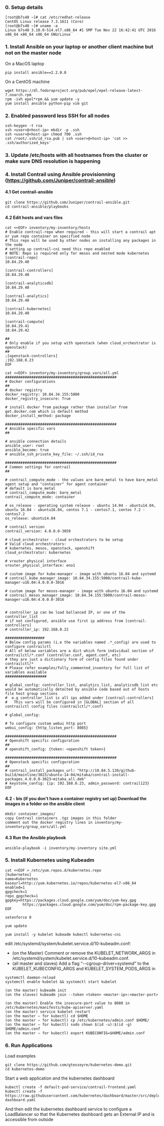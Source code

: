 ### 0. Setup details 
```
[root@b7s40 ~]# cat /etc/redhat-release
CentOS Linux release 7.3.1611 (Core)
[root@b7s40 ~]# uname -a
Linux b7s40 3.10.0-514.el7.x86_64 #1 SMP Tue Nov 22 16:42:41 UTC 2016 x86_64 x86_64 x86_64 GNU/Linux
```

### 1. Install Ansible on your laptop or another client machine but not on the master node
On a MacOS laptop
```
pip install ansible==2.2.0.0
```
On a CentOS machine
```
wget https://dl.fedoraproject.org/pub/epel/epel-release-latest-7.noarch.rpm
rpm -ivh epel*rpm && yum update -y
yum install ansible python-pip vim git
```

### 2. Enabled password less SSH for all nodes
```
ssh-keygen -t rsa
ssh <user>@<host-ip> mkdir -p .ssh
ssh <user>@<host-ip> chmod 700 .ssh
cat /root/.ssh/id_rsa.pub | ssh <user>@<host-ip> 'cat >> .ssh/authorized_keys'
```
### 3. Update /etc/hosts with all hostnames from the cluster or make sure DNS resolution is happening

### 4. Install Contrail using Ansible provisionning (https://github.com/Juniper/contrail-ansible)
#### 4.1 Get contrail-ansible
```
git clone https://github.com/Juniper/contrail-ansible.git
cd contrail-ansible/playbooks
```
#### 4.2 Edit hosts and vars files
```
cat <<EOF> inventory/my-inventory/hosts
# Enable contrail-repo when required - this will start a contrail apt or yum repo container on specified node
# This repo will be used by other nodes on installing any packages in the node
# setting up contrail-cni need this repo enabled
# NOTE: Repo is required only for mesos and nested mode kubernetes
[contrail-repo]
10.84.29.40
 
[contrail-controllers]
10.84.29.40
 
[contrail-analyticsdb]
10.84.29.40
 
[contrail-analytics]
10.84.29.40
 
[contrail-kubernetes]
10.84.29.40
 
[contrail-compute]
10.84.29.41
10.84.29.42
 
##
# Only enable if you setup with openstack (when cloud_orchestrator is openstack)
##
;[openstack-controllers]
;192.168.0.23
EOF

cat <<EOF> inventory/my-inventory/group_vars/all.yml
###################################################
# Docker configurations
##
# docker registry
docker_registry: 10.84.34.155:5000
docker_registry_insecure: True
 
# install docker from package rather than installer from get.docker.com which is default method
docker_install_method: package
 
###################################################
# Ansible specific vars
##
 
# ansible connection details
ansible_user: root
ansible_become: true
# ansible_ssh_private_key_file: ~/.ssh/id_rsa
 
###################################################
# Common settings for contrail
##
 
# contrail_compute_mode - the values are bare_metal to have bare_metal agent setup and "container" for agent container
# default is bare_metal
# contrail_compute_mode: bare_metal
contrail_compute_mode: container
 
# os_release - operating system release - ubuntu 14.04 - ubuntu14.04, ubuntu 16.04 - ubuntu16.04, centos 7.1 - centos7.1, centos 7.2 - centos7.2
os_release: ubuntu14.04
 
# contrail version
contrail_version: 4.0.0.0-3059
 
# cloud_orchestrator - cloud orchestrators to be setup
# Valid cloud orchestrators:
# kubernetes, mesos, openstack, openshift
cloud_orchestrator: kubernetes
 
# vrouter physical interface
vrouter_physical_interface: eno1
 
# custom image for kube-manager - image with ubuntu 16.04 and systemd
# contrail_kube_manager_image: 10.84.34.155:5000/contrail-kube-manager-u16.04:4.0.0.0-3016
 
# custom image for mesos-manager - image with ubuntu 16.04 and systemd
# contrail_mesos_manager_image: 10.84.34.155:5000/contrail-mesos-manager-u16.04:4.0.0.0-3016
 
 
# controller_ip can be load ballanced IP, or one of the controller_list
# if not configured, ansible use first ip address from [contrail-controllers]
# controller_ip: 192.168.0.22
 
##################
# Below config params (i.e the variables named .*_config) are used to configure contrailctl
# All of below variables are a dict which form individual section of contrailctl/*.conf (controller.conf, agent.conf, etc)
# they are just a dictionary form of config files found under contrailctl/*
# Please refer examples/fully_commented_inventory for full list of variables available
###################
 
# global_config: controller_list, analytics_list, analyticsdb_list etc would be automatically detected by ansible code based out of hosts file host group sections
#  e.g controller_list is all ips added under [contrail-controllers]
#   This vars will be configured in [GLOBAL] section of all contrailctl config files (contrailctl/*.conf)
 
# global_config:
 
# To configure custom webui http port
webui_config: {http_listen_port: 8085}
 
###################################################
# Openshift specific configuration
##
# openshift_config: {token: <openshift token>}
 
###################################################
# Openstack specific configuration
##
# contrail_install_packages_url: "http://10.84.5.120/github-build/mainline/3023/ubuntu-14-04/mitaka/contrail-install-packages_4.0.0.0-3023~mitaka_all.deb"
# keystone_config: {ip: 192.168.0.23, admin_password: contrail123}
EOF
```

#### 4.2 - bis (if you don't have a container registry set up) Download the images in a folder on the ansible client 
```
mkdir container_images/
copy Contrail containers .tgz images in this folder
comment out the docker registry lines in inventory/my-inventory/group_vars/all.yml
```
#### 4.3 Run the Ansible playbook 
```
ansible-playbook -i inventory/my-inventory site.yml
```

### 5. Install Kubernetes using Kubeadm
```
cat <<EOF > /etc/yum.repos.d/kubernetes.repo
[kubernetes]
name=Kubernetes
baseurl=http://yum.kubernetes.io/repos/kubernetes-el7-x86_64
enabled=1
gpgcheck=1
repo_gpgcheck=1
gpgkey=https://packages.cloud.google.com/yum/doc/yum-key.gpg
        https://packages.cloud.google.com/yum/doc/rpm-package-key.gpg
EOF
 
setenforce 0
 
yum update

yum install -y kubelet kubeadm kubectl kubernetes-cni
```

edit /etc/systemd/system/kubelet.service.d/10-kubeadm.conf:
- (on the Master) Comment or remove the KUBELET_NETWORK_ARGS in /etc/systemd/system/kubelet.service.d/10-kubeadm.conf.
- (all master and slaves) Add a flag “--cgroup-driver=systemd” to the KUBELET_KUBECONFIG_ARGS and KUBELET_SYSTEM_PODS_ARGS in
```
systemctl daemon-reload
systemctl enable kubelet && systemctl start kubelet

(on the master) kubeadm init
(on the slaves) kubeadm join --token <token> <master-ip>:<master-port>
 
(on the master) Enable the insecure-port value to 8080 in /etc/kubernetes/manifests/kube-apiserver.yaml
(on the master) service kubelet restart
(on the master – for kubectl) cd $HOME
(on the master – for kubectl) cp /etc/kubernetes/admin.conf $HOME/
(on the master – for kubectl) sudo chown $(id -u):$(id -g) $HOME/admin.conf
(on the master – for kubectl) export KUBECONFIG=$HOME/admin.conf
```

### 6. Run Applications 
Load examples 
```
git clone https://github.com/gtesseyre/kubernetes-demo.git
cd kubernetes-demo
```
Start a web application and the kubernetes dashboard
```
kubectl create -f default-pod-service/contrail-frontend.yaml
kubectl create -f https://raw.githubusercontent.com/kubernetes/dashboard/master/src/deploy/kubernetes-dashboard.yaml
```
And then edit the kubernetes dashboard service to configure a LoadBalancer so that the Kubernetes dashboard gets an External IP and is accessible from outside
